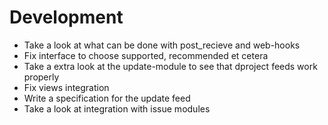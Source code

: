 Development
==============

* Take a look at what can be done with post_recieve and web-hooks
* Fix interface to choose supported, recommended et cetera
* Take a extra look at the update-module to see that dproject feeds work properly
* Fix views integration
* Write a specification for the update feed
* Take a look at integration with issue modules
